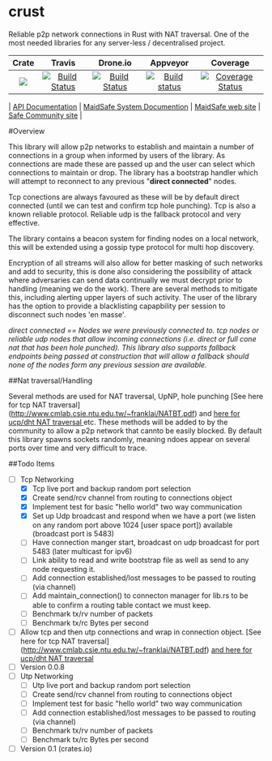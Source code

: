 # crust
Reliable p2p network connections in Rust with NAT traversal. One of the most needed libraries for any server-less / decentralised project.

|Crate|Travis| Drone.io|Appveyor|Coverage|
|:------:|:-------:|:-------:|:------:|:------:|
|[![](http://meritbadge.herokuapp.com/crust)](https://crates.io/crates/crust)|[![Build Status](https://travis-ci.org/dirvine/crust.svg?branch=master)](https://travis-ci.org/dirvine/crust)|[![Build Status](https://drone.io/github.com/dirvine/crust/status.png)](https://drone.io/github.com/dirvine/crust/latest)|[![Build status](https://ci.appveyor.com/api/projects/status/7bl67hscnfljxxt3?svg=true)](https://ci.appveyor.com/project/dirvine/crust)|[![Coverage Status](https://coveralls.io/repos/dirvine/crust/badge.svg)](https://coveralls.io/r/dirvine/crust)|


| [API Documentation](http://dirvine.github.io/crust/crust/) | [MaidSafe System Documention](http://systemdocs.maidsafe.net/) | [MaidSafe web site](http://www.maidsafe.net) | [Safe Community site](https://forum.safenetwork.io) |

#Overview

This library will allow p2p networks to establish and maintain a number of connections in a group when informed by users of the library. As connections are made these are passed up and the user can select which connections to maintain or drop. The library has a bootstrap handler which will attempt to reconnect to any previous "**direct connected**" nodes.

Tcp conections are always favoured as these will be by default direct connected (until we can test and confirm tcp hole punching). Tcp is also a known reliable protocol. Reliable udp is the fallback protocol and very effective.

The library contains a beacon system for finding nodes on a local network, this will be extended using a gossip type protocol for multi hop discovery. 

Encryption of all streams will also allow for better masking of such networks and add to security, this is done also considering the possibility of attack where adversaries can send data continually we must decrypt prior to handling (meaning we do the work). There are several methods to mitigate this, including alerting upper layers of such activity. The user of the library has the option to provide a blacklisting capapbility per session to disconnect such nodes 'en masse'.

_direct connected == Nodes we were previously connected to. tcp nodes or reliable udp nodes that allow incoming connections (i.e. direct or full cone nat that has been hole punched). This library also supports fallback endpoints being passed at construction that will allow a fallback should none of the nodes form any previous session are available._  

##Nat traversal/Handling 

Several methods are used for NAT traversal, UpNP, hole punching [See here for tcp NAT traversal] (http://www.cmlab.csie.ntu.edu.tw/~franklai/NATBT.pdf) and [here for ucp/dht NAT traversal
  ](http://maidsafe.net/Whitepapers/pdf/DHTbasedNATTraversal.pdf) etc. These methods will be added to by the community to allow a p2p network that cannto be easily blocked. By default this library spawns sockets randomly, meaning ndoes appear on several ports over time and very difficult to trace.  


##Todo Items
- [ ] Tcp Networking
  - [x] Tcp live port and backup random port selection 
  - [x] Create send/rcv channel from routing to connections object
  - [x] Implement test for basic "hello world" two way communication
  - [x] Set up Udp broadcast and respond when we have a port (we listen on any random port above 1024 [user space port])  available (broadcast port is 5483)
  - [ ] Have connection manger start, broadcast on udp broadcast for port 5483 (later multicast for ipv6)
  - [ ] Link ability to read and write bootstrap file as well as send to any node requesting it. 
  - [ ] Add connection established/lost messages to be passed to routing (via channel)
  - [ ] Add maintain_connection() to connecton manager for lib.rs to be able to confirm a routing table contact we must keep. 
  - [ ] Benchmark tx/rv number of packets 
  - [ ] Benchmark tx/rc Bytes per second
- [ ] Allow tcp and then utp connections and wrap in connection object. [See here for tcp NAT traversal] (http://www.cmlab.csie.ntu.edu.tw/~franklai/NATBT.pdf) [and here for ucp/dht NAT traversal
  ](http://maidsafe.net/Whitepapers/pdf/DHTbasedNATTraversal.pdf)
- [ ] Version 0.0.8
- [ ] Utp Networking
  - [ ] Utp live port and backup random port selection 
  - [ ] Create send/rcv channel from routing to connections object
  - [ ] Implement test for basic "hello world" two way communication
  - [ ] Add connection established/lost messages to be passed to routing (via channel)
  - [ ] Benchmark tx/rv number of packets 
  - [ ] Benchmark tx/rc Bytes per second 
- [ ] Version 0.1 (crates.io)
